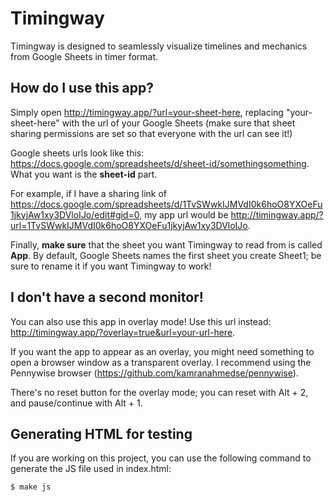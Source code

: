 # Timingway

Timingway is designed to seamlessly visualize timelines and mechanics from Google Sheets in timer format.

## How do I use this app?

Simply open http://timingway.app/?url=your-sheet-here, replacing "your-sheet-here" with the url of your Google Sheets (make sure that sheet sharing permissions are set so that everyone with the url can see it!)

Google sheets urls look like this:  https://docs.google.com/spreadsheets/d/sheet-id/somethingsomething. What you want is the **sheet-id** part.

For example, if I have a sharing link of https://docs.google.com/spreadsheets/d/1TvSWwkIJMVdI0k6hoO8YXOeFu1jkyjAw1xy3DVloIJo/edit#gid=0, my app url would be http://timingway.app/?url=1TvSWwkIJMVdI0k6hoO8YXOeFu1jkyjAw1xy3DVloIJo.

Finally, **make sure** that the sheet you want Timingway to read from is called **App**. By default, Google Sheets names the first sheet you create Sheet1; be sure to rename it if you want Timingway to work!

## I don't have a second monitor!

You can also use this app in overlay mode! Use this url instead: http://timingway.app/?overlay=true&url=your-url-here.

If you want the app to appear as an overlay, you might need something to open a browser window as a transparent overlay. I recommend using the Pennywise browser (https://github.com/kamranahmedse/pennywise).

There's no reset button for the overlay mode; you can reset with Alt + 2, and pause/continue with Alt + 1.

## Generating HTML for testing

If you are working on this project, you can use the following command to generate the JS file used in index.html:
```bash
$ make js
```
